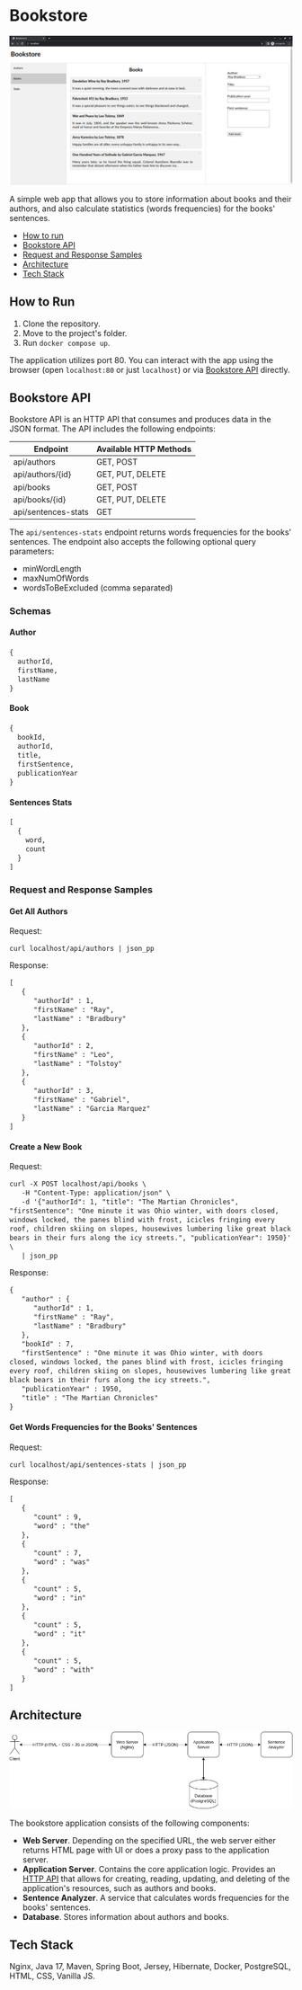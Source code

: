 # Bookstore

![](/img/bookstore-ui.png)

A simple web app that allows you to store information about books and their authors, and also calculate statistics (words frequencies) for the books' sentences.

- [How to run](#how-to-run)
- [Bookstore API](#bookstore-api)
- [Request and Response Samples](#request-and-response-samples)
- [Architecture](#architecture)
- [Tech Stack](#tech-stack)

## How to Run

1. Clone the repository.
2. Move to the project's folder.
3. Run `docker compose up`.

The application utilizes port 80. You can interact with the app using the browser (open `localhost:80` or just `localhost`) or via [Bookstore API](#bookstore-api) directly.

## Bookstore API

Bookstore API is an HTTP API that consumes and produces data in the JSON format. The API includes the following endpoints:

| Endpoint | Available HTTP Methods |
| ------------- | ------------- |
| api/authors | GET, POST |
| api/authors/{id} | GET, PUT, DELETE |
| api/books | GET, POST |
| api/books/{id} | GET, PUT, DELETE |
| api/sentences-stats | GET |

The `api/sentences-stats` endpoint returns words frequencies for the books' sentences. The endpoint also accepts the following optional query parameters:

- minWordLength
- maxNumOfWords
- wordsToBeExcluded (comma separated)

### Schemas

#### Author

```
{
  authorId,
  firstName,
  lastName
}
```

#### Book

```
{
  bookId,
  authorId,
  title,
  firstSentence,
  publicationYear
}
```

#### Sentences Stats

```
[
  {
    word,
    count
  }
]
```

### Request and Response Samples

#### Get All Authors

Request:

```
curl localhost/api/authors | json_pp
```

Response:

```
[
   {
      "authorId" : 1,
      "firstName" : "Ray",
      "lastName" : "Bradbury"
   },
   {
      "authorId" : 2,
      "firstName" : "Leo",
      "lastName" : "Tolstoy"
   },
   {
      "authorId" : 3,
      "firstName" : "Gabriel",
      "lastName" : "Garcia Marquez"
   }
]
```

#### Create a New Book

Request:

```
curl -X POST localhost/api/books \
   -H "Content-Type: application/json" \
   -d '{"authorId": 1, "title": "The Martian Chronicles", "firstSentence": "One minute it was Ohio winter, with doors closed, windows locked, the panes blind with frost, icicles fringing every roof, children skiing on slopes, housewives lumbering like great black bears in their furs along the icy streets.", "publicationYear": 1950}' \
   | json_pp
```

Response:

```
{
   "author" : {
      "authorId" : 1,
      "firstName" : "Ray",
      "lastName" : "Bradbury"
   },
   "bookId" : 7,
   "firstSentence" : "One minute it was Ohio winter, with doors closed, windows locked, the panes blind with frost, icicles fringing every roof, children skiing on slopes, housewives lumbering like great black bears in their furs along the icy streets.",
   "publicationYear" : 1950,
   "title" : "The Martian Chronicles"
}
```

#### Get Words Frequencies for the Books' Sentences

Request:

```
curl localhost/api/sentences-stats | json_pp
```

Response:

```
[
   {
      "count" : 9,
      "word" : "the"
   },
   {
      "count" : 7,
      "word" : "was"
   },
   {
      "count" : 5,
      "word" : "in"
   },
   {
      "count" : 5,
      "word" : "it"
   },
   {
      "count" : 5,
      "word" : "with"
   }
]
```

## Architecture

![](/img/bookstore-app-architecture.png)

The bookstore application consists of the following components:

- **Web Server**. Depending on the specified URL, the web server either returns HTML page with UI or does a proxy pass to the application server.
- **Application Server**. Contains the core application logic. Provides an [HTTP API](#bookstore-api) that allows for creating, reading, updating, and deleting of the application's resources, such as authors and books.
- **Sentence Analyzer**. A service that calculates words frequencies for the books' sentences.
- **Database**. Stores information about authors and books.

## Tech Stack

Nginx, Java 17, Maven, Spring Boot, Jersey, Hibernate, Docker, PostgreSQL, HTML, CSS, Vanilla JS.